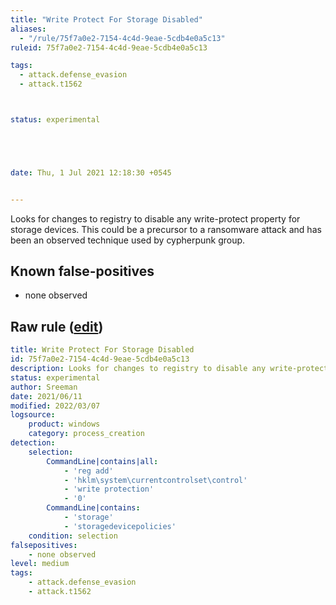 ```yaml
---
title: "Write Protect For Storage Disabled"
aliases:
  - "/rule/75f7a0e2-7154-4c4d-9eae-5cdb4e0a5c13"
ruleid: 75f7a0e2-7154-4c4d-9eae-5cdb4e0a5c13

tags:
  - attack.defense_evasion
  - attack.t1562



status: experimental





date: Thu, 1 Jul 2021 12:18:30 +0545


---
```


Looks for changes to registry to disable any write-protect property for storage devices. This could be a precursor to a ransomware attack and has been an observed technique used by cypherpunk group.

<!--more-->


## Known false-positives

* none observed




## Raw rule ([edit](https://github.com/SigmaHQ/sigma/edit/master/rules/windows/process_creation/proc_creation_win_write_protect_for_storage_disabled.yml))
```yaml
title: Write Protect For Storage Disabled
id: 75f7a0e2-7154-4c4d-9eae-5cdb4e0a5c13
description: Looks for changes to registry to disable any write-protect property for storage devices. This could be a precursor to a ransomware attack and has been an observed technique used by cypherpunk group.
status: experimental
author: Sreeman
date: 2021/06/11
modified: 2022/03/07
logsource:
    product: windows
    category: process_creation
detection:
    selection:
        CommandLine|contains|all:
            - 'reg add'
            - 'hklm\system\currentcontrolset\control'
            - 'write protection'
            - '0'
        CommandLine|contains:   
            - 'storage'
            - 'storagedevicepolicies'
    condition: selection
falsepositives:
    - none observed
level: medium
tags:
    - attack.defense_evasion
    - attack.t1562

```
